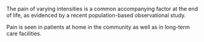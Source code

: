 The pain of varying intensities is a common accompanying factor at the end of life, as evidenced by a recent population-based observational study.

Pain is seen in patients at home in the community as well as in long-term care facilities.